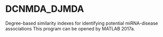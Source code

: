 # DCNMDA_DJMDA
Degree-based similarity indexes for identifying potential miRNA-disease associations
This program can be opened by MATLAB 2017a. 
